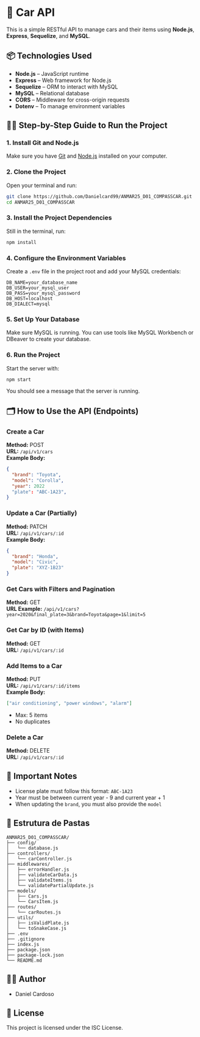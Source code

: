 # 🚗 Car API

This is a simple RESTful API to manage cars and their items using **Node.js**, **Express**, **Sequelize**, and **MySQL**.

## 📦 Technologies Used

- **Node.js** – JavaScript runtime
- **Express** – Web framework for Node.js
- **Sequelize** – ORM to interact with MySQL
- **MySQL** – Relational database
- **CORS** – Middleware for cross-origin requests
- **Dotenv** – To manage environment variables

## 🧑‍💻 Step-by-Step Guide to Run the Project

### 1. Install Git and Node.js

Make sure you have [Git](https://git-scm.com/downloads) and [Node.js](https://nodejs.org/) installed on your computer.

### 2. Clone the Project

Open your terminal and run:

```bash
git clone https://github.com/Danielcard99/ANMAR25_D01_COMPASSCAR.git
cd ANMAR25_D01_COMPASSCAR
```

### 3. Install the Project Dependencies

Still in the terminal, run:

```bash
npm install
```

### 4. Configure the Environment Variables

Create a `.env` file in the project root and add your MySQL credentials:

```
DB_NAME=your_database_name
DB_USER=your_mysql_user
DB_PASS=your_mysql_password
DB_HOST=localhost
DB_DIALECT=mysql
```

### 5. Set Up Your Database

Make sure MySQL is running. You can use tools like MySQL Workbench or DBeaver to create your database.

### 6. Run the Project

Start the server with:

```bash
npm start
```

You should see a message that the server is running.

## 🗂️ How to Use the API (Endpoints)

### Create a Car

**Method:** POST  
**URL:** `/api/v1/cars`  
**Example Body:**

```json
{
  "brand": "Toyota",
  "model": "Corolla",
  "year": 2022
  "plate": "ABC-1A23",
}
```

### Update a Car (Partially)

**Method:** PATCH  
**URL:** `/api/v1/cars/:id`  
**Example Body:**

```json
{
  "brand": "Honda",
  "model": "Civic",
  "plate": "XYZ-1B23"
}
```

### Get Cars with Filters and Pagination

**Method:** GET  
**URL Example:** `/api/v1/cars?year=2020&final_plate=3&brand=Toyota&page=1&limit=5`

### Get Car by ID (with Items)

**Method:** GET  
**URL:** `/api/v1/cars/:id`

### Add Items to a Car

**Method:** PUT  
**URL:** `/api/v1/cars/:id/items`  
**Example Body:**

```json
["air conditioning", "power windows", "alarm"]
```

- Max: 5 items
- No duplicates

### Delete a Car

**Method:** DELETE  
**URL:** `/api/v1/cars/:id`

## 📝 Important Notes

- License plate must follow this format: `ABC-1A23`
- Year must be between current year - 9 and current year + 1
- When updating the `brand`, you must also provide the `model`

## 📁 Estrutura de Pastas

```
ANMAR25_D01_COMPASSCAR/
├── config/
│   └── database.js
├── controllers/
│   └── carController.js
├── middlewares/
│   ├── errorHandler.js
│   ├── validateCarData.js
│   ├── validateItems.js
│   └── validatePartialUpdate.js
├── models/
│   ├── Cars.js
│   └── CarsItem.js
├── routes/
│   └── carRoutes.js
├── utils/
│   ├── isValidPlate.js
│   └── toSnakeCase.js
├── .env
├── .gitignore
├── index.js
├── package.json
├── package-lock.json
└── README.md
```

## 👨‍💻 Author

- Daniel Cardoso

## 📝 License

This project is licensed under the ISC License.
